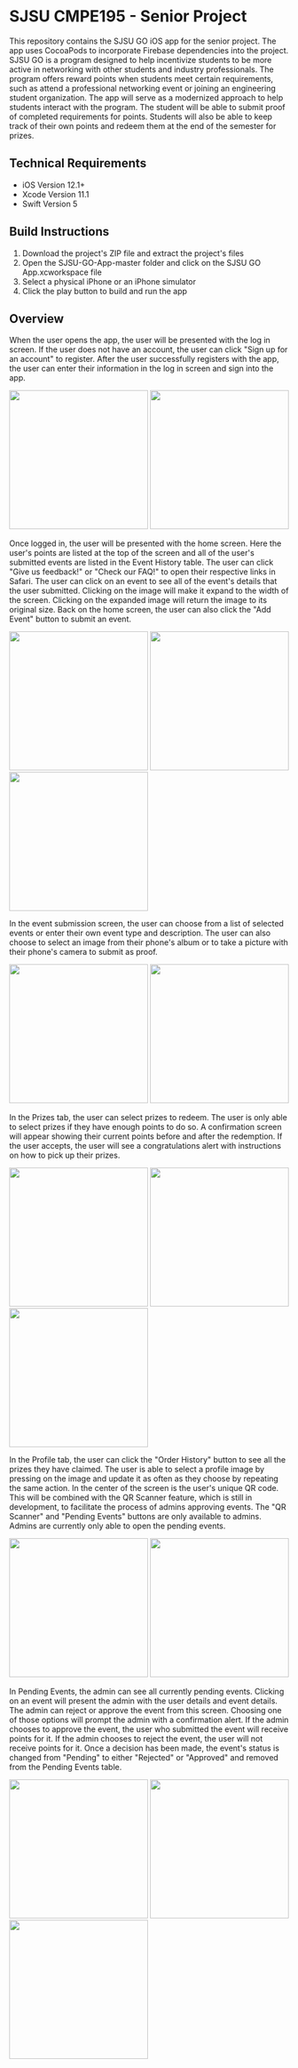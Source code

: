 # SJSU CMPE195 - Senior Project
This repository contains the SJSU GO iOS app for the senior project. The app uses CocoaPods to incorporate Firebase dependencies into the project. SJSU GO is a program designed to help incentivize students to be more active in networking with other students and industry professionals. The program offers reward points when students meet certain requirements, such as attend a professional networking event or joining an engineering student organization. The app will serve as a modernized approach to help students interact with the program. The student will be able to submit proof of completed requirements for points. Students will also be able to keep track of their own points and redeem them at the end of the semester for prizes.

## Technical Requirements
* iOS Version 12.1+
* Xcode Version 11.1
* Swift Version 5

## Build Instructions
1. Download the project's ZIP file and extract the project's files
2. Open the SJSU-GO-App-master folder and click on the SJSU GO App.xcworkspace file
3. Select a physical iPhone or an iPhone simulator
4. Click the play button to build and run the app

## Overview
When the user opens the app, the user will be presented with the log in screen. If the user does not have an account, the user can click "Sign up for an account" to register. After the user successfully registers with the app, the user can enter their information in the log in screen and sign into the app.

<img src="Screenshots/Login.png" width="250"> <img src="Screenshots/SignUp.png" width="250">

Once logged in, the user will be presented with the home screen. Here the user's points are listed at the top of the screen and all of the user's submitted events are listed in the Event History table. The user can click "Give us feedback!" or "Check our FAQ!" to open their respective links in Safari. The user can click on an event to see all of the event's details that the user submitted. Clicking on the image will make it expand to the width of the screen. Clicking on the expanded image will return the image to its original size. Back on the home screen, the user can also click the "Add Event" button to submit an event.

<img src="Screenshots/Dashboard.png" width="250"> <img src="Screenshots/EventDetail.png" width="250"> <img src="Screenshots/DetailZoom.png" width="250">

In the event submission screen, the user can choose from a list of selected events or enter their own event type and description. The user can also choose to select an image from their phone's album or to take a picture with their phone's camera to submit as proof.

<img src="Screenshots/EventSubmission1.png" width="250"> <img src="Screenshots/EventSubmission2.png" width="250"> 

In the Prizes tab, the user can select prizes to redeem. The user is only able to select prizes if they have enough points to do so. A confirmation screen will appear showing their current points before and after the redemption. If the user accepts, the user will see a congratulations alert with instructions on how to pick up their prizes.

<img src="Screenshots/Prizes.png" width="250"> <img src="Screenshots/PrizesClaim.png" width="250"> <img src="Screenshots/PrizesConfirmation.png" width="250"> 

In the Profile tab, the user can click the "Order History" button to see all the prizes they have claimed. The user is able to select a profile image by pressing on the image and update it as often as they choose by repeating the same action. In the center of the screen is the user's unique QR code. This will be combined with the QR Scanner feature, which is still in development, to facilitate the process of admins approving events. The "QR Scanner" and "Pending Events" buttons are only available to admins. Admins are currently only able to open the pending events.

<img src="Screenshots/Profile.PNG" width="250"> <img src="Screenshots/OrderHistory.png" width="250">

In Pending Events, the admin can see all currently pending events. Clicking on an event will present the admin with the user details and event details. The admin can reject or approve the event from this screen. Choosing one of those options will prompt the admin with a confirmation alert. If the admin chooses to approve the event, the user who submitted the event will receive points for it. If the admin chooses to reject the event, the user will not receive points for it. Once a decision has been made, the event's status is changed from "Pending" to either "Rejected" or "Approved" and removed from the Pending Events table.

<img src="Screenshots/Pending.PNG" width="250"> <img src="Screenshots/PendingDetail.png" width="250"> <img src="Screenshots/PendingDetailApprove.png" width="250">
